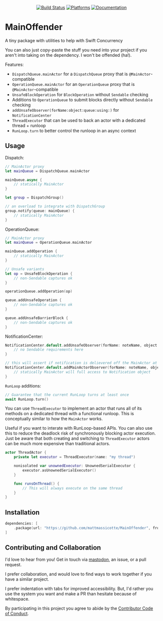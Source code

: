 <div align="center">

[![Build Status][build status badge]][build status]
[![Platforms][platforms badge]][platforms]
[![Documentation][documentation badge]][documentation]

</div>

# MainOffender
A tiny package with utilities to help with Swift Concurrency

You can also just copy-paste the stuff you need into your project if you aren't into taking on the dependency. I won't be offended (ha!).

Features:
- `DispatchQueue.mainActor` for a `DispatchQueue` proxy that is `@MainActor`-compatible
- `OperationQueue.mainActor` for an `OperationQueue` proxy that is `@MainActor`-compatible
- `UnsafeBlockOperation` for `BlockOperation` without `Sendable` checking
- Additions to `OperationQueue` to submit blocks directly without `Sendable` checking
- `addUnsafeObserver(forName:object:queue:using:)` for `NotificationCenter`
- `ThreadExecutor` that can be used to back an actor with a dedicated thread + runloop
- `RunLoop.turn` to better control the runloop in an async context

## Usage

Dispatch:

```swift
// MainActor proxy
let mainQueue = DispatchQueue.mainActor

mainQueue.async {
    // statically MainActor
}

let group = DispatchGroup()

// an overload to integrate with DispatchGroup
group.notify(queue: mainQueue) {
    // statically MainActor
}
```

OperationQueue:

```swift
// MainActor proxy
let mainQueue = OperationQueue.mainActor

mainQueue.addOperation {
    // statically MainActor
}

// Unsafe variants
let op = UnsafeBlockOperation {
    // non-Sendable captures ok
}

operationQueue.addOperation(op)

queue.addUnsafeOperation {
    // non-Sendable captures ok
}

queue.addUnsafeBarrierBlock {
    // non-Sendable captures ok
}
```

NotificationCenter:

```swift
NotificationCenter.default.addUnsafeObserver(forName: noteName, object: nil, queue: nil) {
    // no Sendable requirements here
}

// this will assert if notification is delievered off the MainActor at runtime
NotificationCenter.default.addMainActorObserver(forName: noteName, object: nil) { notification in
    // statically MainActor will full access to Notification object
}
```

`RunLoop` additions:

```swift
// Guarantee that the current RunLoop turns at least once
await RunLoop.turn()
```

You can use `ThreadExecutor` to implement an actor that runs all of its methods on a dedicated thread with a functional runloop. This is conceptually similar to how the `MainActor` works.

Useful if you want to interate with RunLoop-based APIs. You can also use this to reduce the deadlock risk of synchronously blocking actor execution. Just be aware that both creating and switching to `ThreadExecutor` actors can be much more expensive than traditional actors.

```swift
actor ThreadActor {
    private let executor = ThreadExecutor(name: "my thread")

    nonisolated var unownedExecutor: UnownedSerialExecutor {
        executor.asUnownedSerialExecutor()
    }

    func runsOnThread() {
        // This will always execute on the same thread
    }
}
```

## Installation

```swift
dependencies: [
    .package(url: "https://github.com/mattmassicotte/MainOffender", from: "0.1.0")
]
```

## Contributing and Collaboration

I'd love to hear from you! Get in touch via [mastodon](https://mastodon.social/@mattiem), an issue, or a pull request.

I prefer collaboration, and would love to find ways to work together if you have a similar project.

I prefer indentation with tabs for improved accessibility. But, I'd rather you use the system you want and make a PR than hesitate because of whitespace.

By participating in this project you agree to abide by the [Contributor Code of Conduct](CODE_OF_CONDUCT.md).

[build status]: https://github.com/mattmassicotte/MainOffender/actions
[build status badge]: https://github.com/mattmassicotte/MainOffender/workflows/CI/badge.svg
[platforms]: https://swiftpackageindex.com/mattmassicotte/MainOffender
[platforms badge]: https://img.shields.io/endpoint?url=https%3A%2F%2Fswiftpackageindex.com%2Fapi%2Fpackages%2Fmattmassicotte%2FMainOffender%2Fbadge%3Ftype%3Dplatforms
[documentation]: https://swiftpackageindex.com/mattmassicotte/MainOffender/main/documentation
[documentation badge]: https://img.shields.io/badge/Documentation-DocC-blue
